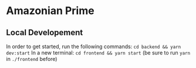 # Amazonian Prime

## Local Developement
In order to get started, run the following commands:
`cd backend && yarn dev:start`
In a new terminal:
`cd frontend && yarn start` (be sure to run `yarn` in `./frontend` before)
